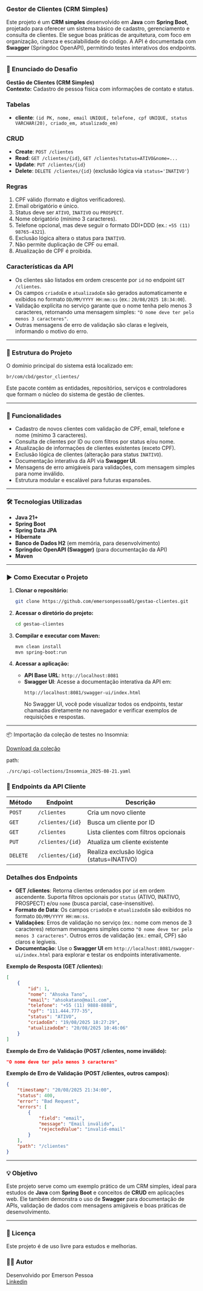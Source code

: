 ### Gestor de Clientes (CRM Simples)

Este projeto é um **CRM simples** desenvolvido em **Java** com **Spring Boot**, projetado para oferecer um sistema básico de cadastro, gerenciamento e consulta de clientes. Ele segue boas práticas de arquitetura, com foco em organização, clareza e escalabilidade do código. A API é documentada com **Swagger** (Springdoc OpenAPI), permitindo testes interativos dos endpoints.

---

### 📝 Enunciado do Desafio

**Gestão de Clientes (CRM Simples)**  
**Contexto:** Cadastro de pessoa física com informações de contato e status.  

### Tabelas
- **cliente**: `(id PK, nome, email UNIQUE, telefone, cpf UNIQUE, status VARCHAR(20), criado_em, atualizado_em)`

### CRUD
- **Create**: `POST /clientes`
- **Read**: `GET /clientes/{id}`, `GET /clientes?status=ATIVO&nome=...`
- **Update**: `PUT /clientes/{id}`
- **Delete**: `DELETE /clientes/{id}` (exclusão lógica via `status='INATIVO'`)

### Regras
1. CPF válido (formato e dígitos verificadores).
2. Email obrigatório e único.
3. Status deve ser `ATIVO`, `INATIVO` ou `PROSPECT`.
4. Nome obrigatório (mínimo 3 caracteres).
5. Telefone opcional, mas deve seguir o formato DDI+DDD (ex.: `+55 (11) 98765-4321`).
6. Exclusão lógica altera o status para `INATIVO`.
7. Não permite duplicação de CPF ou email.
8. Atualização de CPF é proibida.

### Características da API
- Os clientes são listados em ordem crescente por `id` no endpoint `GET /clientes`.
- Os campos `criadoEm` e `atualizadoEm` são gerados automaticamente e exibidos no formato `DD/MM/YYYY HH:mm:ss` (ex.: `20/08/2025 18:34:00`).
- Validação explícita no serviço garante que o nome tenha pelo menos 3 caracteres, retornando uma mensagem simples: `"O nome deve ter pelo menos 3 caracteres"`.
- Outras mensagens de erro de validação são claras e legíveis, informando o motivo do erro.

---

### 📂 Estrutura do Projeto

O domínio principal do sistema está localizado em:

```
br/com/cbd/gestor_clientes/
```

Este pacote contém as entidades, repositórios, serviços e controladores que formam o núcleo do sistema de gestão de clientes.

---

### 🚀 Funcionalidades

- Cadastro de novos clientes com validação de CPF, email, telefone e nome (mínimo 3 caracteres).
- Consulta de clientes por ID ou com filtros por status e/ou nome.
- Atualização de informações de clientes existentes (exceto CPF).
- Exclusão lógica de clientes (alteração para status `INATIVO`).
- Documentação interativa da API via **Swagger UI**.
- Mensagens de erro amigáveis para validações, com mensagem simples para nome inválido.
- Estrutura modular e escalável para futuras expansões.

---

### 🛠️ Tecnologias Utilizadas

- **Java 21+**
- **Spring Boot**
- **Spring Data JPA**
- **Hibernate**
- **Banco de Dados H2** (em memória, para desenvolvimento)
- **Springdoc OpenAPI (Swagger)** (para documentação da API)
- **Maven**

---

### ▶️ Como Executar o Projeto

1. **Clonar o repositório:**
   ```bash
   git clone https://github.com/emersonpessoa01/gestao-clientes.git
   ```

2. **Acessar o diretório do projeto:**
   ```bash
   cd gestao-clientes
   ```

3. **Compilar e executar com Maven:**
   ```bash
   mvn clean install
   mvn spring-boot:run
   ```

4. **Acessar a aplicação:**
   - **API Base URL**: `http://localhost:8081`
   - **Swagger UI**: Acesse a documentação interativa da API em:
     ```
     http://localhost:8081/swagger-ui/index.html
     ```
     No Swagger UI, você pode visualizar todos os endpoints, testar chamadas diretamente no navegador e verificar exemplos de requisições e respostas.

---

📦 Importação da coleção de testes no Insomnia:

[Download da coleção](./src/api-collections/Insomnia_2025-08-21.yaml
)

path:

```
./src/api-collections/Insomnia_2025-08-21.yaml

```

### 👤 Endpoints da API Cliente

| Método  | Endpoint                | Descrição                              |
|---------|-------------------------|----------------------------------------|
| `POST`  | `/clientes`             | Cria um novo cliente                   |
| `GET`   | `/clientes/{id}`        | Busca um cliente por ID                |
| `GET`   | `/clientes`             | Lista clientes com filtros opcionais   |
| `PUT`   | `/clientes/{id}`        | Atualiza um cliente existente          |
| `DELETE`| `/clientes/{id}`        | Realiza exclusão lógica (status=INATIVO) |

### Detalhes dos Endpoints
- **GET /clientes**: Retorna clientes ordenados por `id` em ordem ascendente. Suporta filtros opcionais por `status` (ATIVO, INATIVO, PROSPECT) e/ou `nome` (busca parcial, case-insensitive).
- **Formato de Data**: Os campos `criadoEm` e `atualizadoEm` são exibidos no formato `DD/MM/YYYY HH:mm:ss`.
- **Validações**: Erros de validação no serviço (ex.: nome com menos de 3 caracteres) retornam mensagens simples como `"O nome deve ter pelo menos 3 caracteres"`. Outros erros de validação (ex.: email, CPF) são claros e legíveis.
- **Documentação**: Use o **Swagger UI** em `http://localhost:8081/swagger-ui/index.html` para explorar e testar os endpoints interativamente.

**Exemplo de Resposta (GET /clientes):**
```json
[
    {
        "id": 1,
        "nome": "Ahsoka Tano",
        "email": "ahsokatano@mail.com",
        "telefone": "+55 (11) 9888-8888",
        "cpf": "111.444.777-35",
        "status": "ATIVO",
        "criadoEm": "19/08/2025 18:27:29",
        "atualizadoEm": "20/08/2025 10:46:06"
    }
]
```

**Exemplo de Erro de Validação (POST /clientes, nome inválido):**
```json
"O nome deve ter pelo menos 3 caracteres"
```

**Exemplo de Erro de Validação (POST /clientes, outros campos):**
```json
{
    "timestamp": "20/08/2025 21:34:00",
    "status": 400,
    "error": "Bad Request",
    "errors": [
        {
            "field": "email",
            "message": "Email inválido",
            "rejectedValue": "invalid-email"
        }
    ],
    "path": "/clientes"
}
```

---

### 💡 Objetivo

Este projeto serve como um exemplo prático de um CRM simples, ideal para estudos de **Java** com **Spring Boot** e conceitos de **CRUD** em aplicações web. Ele também demonstra o uso de **Swagger** para documentação de APIs, validação de dados com mensagens amigáveis e boas práticas de desenvolvimento.

---

### 📜 Licença

Este projeto é de uso livre para estudos e melhorias.

### 🧑‍💻 Autor
Desenvolvido por Emerson Pessoa <br>
[Linkedin](https://www.linkedin.com/in/emersonpessoa01/)